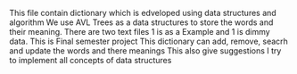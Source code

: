 This file contain dictionary which is edveloped using data structures and algorithm 
We use AVL Trees as a data structures to store the words and their meaning.
There are two text files 1 is as a Example and 1 is dimmy data.
This is Final semester project
This dictionary can add, remove, seacrh and update the words and there meanings
This also give suggestions
I try to implement all concepts of data structures
